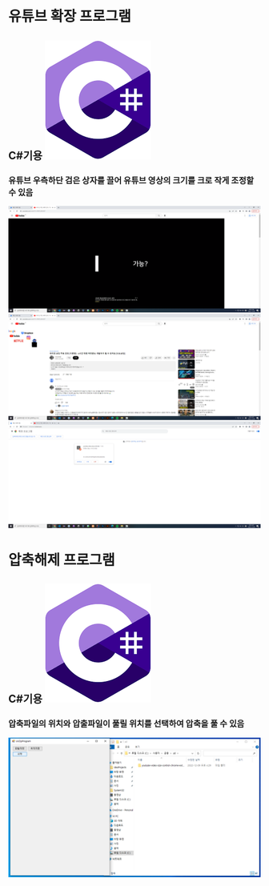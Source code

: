 # 유튜브 확장 프로그램

## C#기용 ![c#](다운로드.png)

### 유튜브 우측하단 검은 상자를 끌어 유튜브 영상의 크기를 크로 작게 조정할 수 있음

![p1](1.png)
![p2](2.png)
![p3](3.png)

# 압축해제 프로그램

## C#기용 ![c1#](다운로드.png)

### 압축파일의 위치와 압출파일이 풀릴 위치를 선택하여 압축을 풀 수 있음

![p4](4.png)

